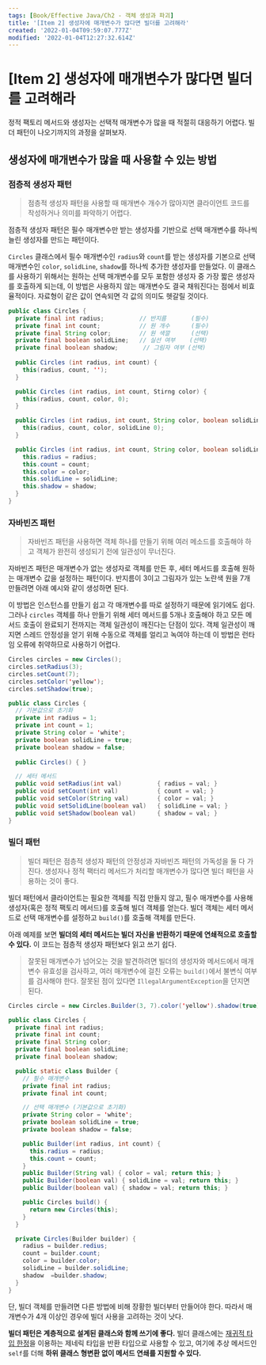 ```yaml
---
tags: [Book/Effective Java/Ch2 - 객체 생성과 파괴]
title: '[Item 2] 생성자에 매개변수가 많다면 빌더를 고려해라'
created: '2022-01-04T09:59:07.777Z'
modified: '2022-01-04T12:27:32.614Z'
---
```


# [Item 2] 생성자에 매개변수가 많다면 빌더를 고려해라

정적 팩토리 메서드와 생성자는 선택적 매개변수가 많을 때 적절히 대응하기 어렵다. 빌더 패턴이 나오기까지의 과정을 살펴보자.

## 생성자에 매개변수가 많을 때 사용할 수 있는 방법

### 점층적 생성자 패턴

> 점층적 생성자 패턴을 사용할 때 매개변수 개수가 많아지면 클라이언트 코드를 작성하거나 의미를 파악하기 어렵다.

점층적 생성자 패턴은 필수 매개변수만 받는 생성자를 기반으로 선택 매개변수를 하나씩 늘린 생성자를 만드는 패턴이다. 

`Circles` 클래스에서 필수 매개변수인 `radius`와 `count`를 받는 생성자를 기본으로 선택 매개변수인 `color`, `solidLine`, `shadow`를 하나씩 추가한 생성자를 만들었다. 이 클래스를 사용하기 위해서는 원하는 선택 매개변수를 모두 포함한 생성자 중 가장 짧은 생성자를 호출하게 되는데, 이 방법은 사용하지 않는 매개변수도 결국 채워진다는 점에서 비효율적이다. 자료형이 같은 값이 연속되면 각 값의 의미도 헷갈릴 것이다. 

```java
public class Circles {
  private final int radius;          // 반지름       (필수)
  private final int count;           // 원 개수      (필수)
  private final String color;        // 원 색깔      (선택)
  private final boolean solidLine;   // 실선 여부    (선택)
  private final boolean shadow;       // 그림자 여부 (선택)
  
  public Circles (int radius, int count) {
    this(radius, count, '');
  }

  public Circles (int radius, int count, Stirng color) {
    this(radius, count, color, 0);
  }

  public Circles (int radius, int count, String color, boolean solidLine) {
    this(radius, count, color, solidLine 0);
  }

  public Circles (int radius, int count, String color, boolean solidLine, boolean shadow){
    this.radius = radius;
    this.count = count;
    this.color = color;
    this.solidLine = solidLine;
    this.shadow = shadow;
  }
}
```

### 자바빈즈 패턴

> 자바빈즈 패턴을 사용하면 객체 하나를 만들기 위해 여러 메소드를 호출해야 하고 객체가 완전히 생성되기 전에 일관성이 무너진다.

자바빈즈 패턴은 매개변수가 없는 생성자로 객체를 만든 후, 세터 메서드를 호출해 원하는 매개변수 값을 설정하는 패턴이다. 반지름이 3이고 그림자가 있는 노란색 원을 7개 만들려면 아래 예시와 같이 생성하면 된다.

이 방법은 인스턴스를 만들기 쉽고 각 매개변수를 따로 설정하기 때문에 읽기에도 쉽다. 그러나 `circles` 객체를 하나 만들기 위해 세터 메서드를 5개나 호출해야 하고 모든 메서드 호출이 완료되기 전까지는 객체 일관성이 깨진다는 단점이 있다. 객체 일관성이 깨지면 스레드 안정성을 얻기 위해 수동으로 객체를 얼리고 녹여야 하는데 이 방법은 런타임 오류에 취약하므로 사용하기 어렵다.

```java
Circles circles = new Circles();
circles.setRadius(3);
circles.setCount(7);
circles.setColor('yellow');
circles.setShadow(true);
```
```java
public class Circles {
  // 기본값으로 초기화
  private int radius = 1;
  private int count = 1;
  private String color = 'white';
  private boolean solidLine = true;
  private boolean shadow = false;
  
  public Circles() { }

  // 세터 메서드
  public void setRadius(int val)          { radius = val; }
  public void setCount(int val)           { count = val; }
  public void setColor(String val)        { color = val; }
  public void setSolidLine(boolean val)   { solidLine = val; }
  public void setShadow(boolean val)      { shadow = val; }
}
```

### 빌더 패턴

> 빌더 패턴은 점층적 생성자 패턴의 안정성과 자바빈즈 패턴의 가독성을 둘 다 가진다. 생성자나 정적 팩터리 메서드가 처리할 매개변수가 많다면 빌더 패턴을 사용하는 것이 좋다.

빌더 패턴에서 클라이언트는 필요한 객체를 직접 만들지 않고, 필수 매개변수를 사용해 생성자(혹은 정적 팩토리 메서드)를 호출해 빌더 객체를 얻는다. 빌더 객체는 세터 메서드로 선택 매개변수를 설정하고 `build()`를 호출해 객체를 만든다.

아래 예제를 보면 **빌더의 세터 메서드는 빌더 자신을 반환하기 때문에 연쇄적으로 호출할 수 있다.** 이 코드는 점층적 생성자 패턴보다 읽고 쓰기 쉽다. 

> 잘못된 매개변수가 넘어오는 것을 발견하려면 빌더의 생성자와 메서드에서 매개변수 유효성을 검사하고, 여러 매개변수에 걸친 오류는 `build()`에서 불변식 여부를 검사해야 한다.
잘못된 점이 있다면 `IllegalArgumentException`을 던지면 된다.

```java
Circles circle = new Circles.Builder(3, 7).color('yellow').shadow(true);
```

```java
public class Circles {
  private final int radius;
  private final int count;
  private final String color;
  private final boolean solidLine;
  private final boolean shadow;

  public static class Builder {
    // 필수 매개변수
    private final int radius;
    private final int count;

    // 선택 매개변수 (기본값으로 초기화)
    private String color = 'white';
    private boolean solidLine = true;
    private boolean shadow = false;

    public Builder(int radius, int count) {
      this.radius = radius;
      this.count = count;
    }
    public Builder(String val) { color = val; return this; }
    public Builder(boolean val) { solidLine = val; return this; }
    public Builder(boolean val) { shadow = val; return this; }

    public Circles build() {
      return new Circles(this);
    }
  }

  private Circles(Builder builder) {
    radius = builder.redius;
    count = builder.count;
    color = builder.color;
    solidLine = builder.solidLine;
    shadow  =builder.shadow;
  }
}
```

단, 빌더 객체를 만들려면 다른 방법에 비해 장황한 빌더부터 만들어야 한다. 따라서 매개변수가 4개 이상인 경우에 빌더 사용을 고려하는 것이 낫다.

**빌더 패턴은 계층적으로 설계된 클래스와 함께 쓰기에 좋다.** 빌더 클래스에는 [재귀적 타입 한정]()을 이용하는 제네릭 타입을 반환 타입으로 사용할 수 있고, 여기에 추상 메서드인 `self`를 더해 **하위 클래스 형변환 없이 메서드 연쇄를 지원할 수 있다.**


